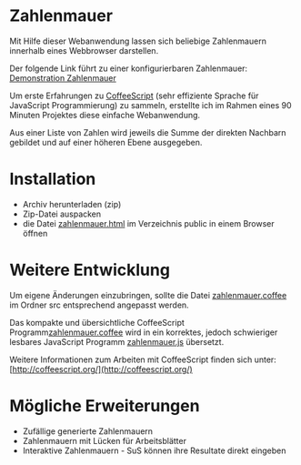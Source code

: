 Zahlenmauer
===========
Mit Hilfe dieser Webanwendung lassen sich beliebige 
Zahlenmauern innerhalb eines Webbrowser darstellen. 

Der folgende Link führt zu einer konfigurierbaren Zahlenmauer:
[Demonstration Zahlenmauer](http://htmlpreview.github.com/?https://github.com/mgje/ZahlenMauer/blob/master/public/zahlenmauer.html)

Um erste Erfahrungen zu [CoffeeScript](http://coffeescript.org/) (sehr 
effiziente Sprache für JavaScript Programmierung) zu sammeln, erstellte 
ich im Rahmen eines 90 Minuten Projektes diese einfache Webanwendung. 

Aus einer Liste von Zahlen wird jeweils die Summe der direkten
Nachbarn gebildet und auf einer höheren Ebene ausgegeben.

Installation
============
- Archiv herunterladen (zip)
- Zip-Datei auspacken
- die Datei [zahlenmauer.html](public/zahlenmauer.html) im Verzeichnis public 
in einem Browser öffnen

Weitere Entwicklung
==================
Um eigene Änderungen einzubringen, sollte die Datei [zahlenmauer.coffee](src/zahlenmauer.coffee) 
im Ordner src entsprechend angepasst werden. 

Das kompakte und übersichtliche CoffeeScript Programm[zahlenmauer.coffee](src/zahlenmauer.coffee)
wird in ein korrektes, jedoch schwieriger lesbares JavaScript Programm [zahlenmauer.js](public/js/zahlenmauer.js) 
übersetzt. 

Weitere Informationen zum Arbeiten mit CoffeeScript finden sich unter:
[http://coffeescript.org/](http://coffeescript.org/)

Mögliche Erweiterungen 
======================
- Zufällige generierte Zahlenmauern 
- Zahlenmauern mit Lücken für Arbeitsblätter
- Interaktive Zahlenmauern - SuS können ihre Resultate direkt eingeben

